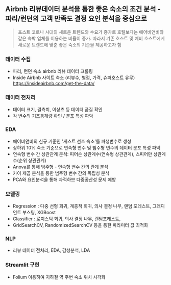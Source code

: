 ## Airbnb 리뷰데이터 분석을 통한 좋은 숙소의 조건 분석 - 파리/런던의 고객 만족도 결정 요인 분석을 중심으로

> 포스트 코로나 시대의 새로운 트렌드와 수요가 증가로 호텔보다는 에어비앤비와 같은 숙박 업체를 이용하는 비율이 증가. 따라서 기존 호스트 및 예비 호스트에게 새로운 트렌드에 맞춘 좋은 숙소의 기준을 제공하고자 함

### 데이터 수집 
- 파리, 런던 숙소 airbnb 리뷰 데이터 크롤링
- Inside Airbnb 사이트 숙소 (리뷰수, 별점, 가격, 슈퍼호스트 유무) <https://insideairbnb.com/get-the-data/>

### 데이터 전처리 
- 데이터 크기, 결측치, 이상츠 등 데이터 품질 확인
- 각 변수의 기초통계량 확인 / 분포 특성 파악
 
### EDA 
- 에어비앤비의 신규 기준인 '게스트 선호 숙소'를 파생변수로 생성
- 상하위 10% 숙소 기준으로 연속형 변수 및 범주형 변수의 데이터 분포 특성 파악
- 연속형 변수 간 상관관계 분석: 피어슨 상관계수(연속형 상관관계), 스피어만 상관계수(순위 상관관계) 
- Anova를 통해 범주형 - 연속형 변수 간의 관계 분석 
- 카이 제곱 분석을 통한 범주형 변수 간의 독립성 분석
- PCA와 요인분석을 통해 과적하브 다중공산성 문제 예방
  
### 모델링 
- Regression : 다중 선형 회귀, 계층적 회귀, 의사 결정 나무, 랜덤 포레스트, 그래디언트 부스팅, XGBoost 
- Classifier : 로지스틱 회귀, 의사 결정 나무, 랜덤포레스트, 
- GridSearchCV, RandomizedSearchCV 등을 통한 파라미터 값 최적화

### NLP 
- 리뷰 데이터 전처리, EDA, 감성분석, LDA 

### Streamlit 구현 
- Folium 이용하여 지하철 역 주변 숙소 위치 시각화
  

